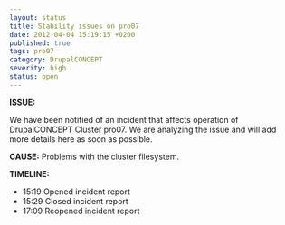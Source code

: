 ```yaml
---
layout: status
title: Stability issues on pro07
date: 2012-04-04 15:19:15 +0200
published: true
tags: pro07
category: DrupalCONCEPT
severity: high
status: open
---
```


**ISSUE:** 

We have been notified of an incident that affects operation of DrupalCONCEPT Cluster pro07. We are analyzing the issue and will add more details here as soon as possible.

**CAUSE:** Problems with the cluster filesystem.

**TIMELINE:**

* 15:19 Opened incident report
* 15:29 Closed incident report
* 17:09 Reopened incident report

